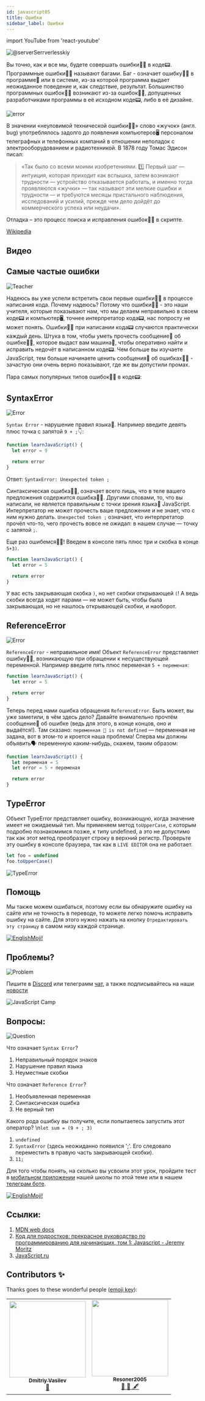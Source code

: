 ```yaml
---
id: javascript05
title: Ошибки
sidebar_label: Ошибки
---
```


import YouTube from 'react-youtube'

![@serverSerrverlesskiy](/img/javascript/headers/05.jpg)

Вы точно, как и все мы, будете совершать ошибки🙅‍♂️ в коде📟. Программные ошибки🙅‍♂️ называют багами. Баг - означает ошибку🙅‍♂️ в программе💾 или в системе, из-за которой программа выдает неожиданное поведение и, как следствие, результат. Большинство программных ошибок🙅‍♂️ возникают из-за ошибок🙅‍♂️, допущенных разработчиками программы в её исходном коде📟, либо в её дизайне.

![error](https://media.giphy.com/media/1VT3UNeWdijUSMpRL4/giphy.gif)

В значении «неуловимой технической ошибки🙅‍♂️» слово «жучок» (англ. bug) употреблялось задолго до появления компьютеров🖥️ персоналом телеграфных и телефонных компаний в отношении неполадок с электрооборудованием и радиотехникой. В 1878 году Томас Эдисон писал:

> «Так было со всеми моими изобретениями. 1️⃣ Первый шаг — интуиция, которая приходит как вспышка, затем возникают трудности — устройство отказывается работать, и именно тогда проявляются «жучки» — так называют эти мелкие ошибки и трудности — и требуются месяцы пристального наблюдения, исследований и усилий, прежде чем дело дойдёт до коммерческого успеха или неудачи».

Отладка – это процесс поиска и исправления ошибок🙅‍♂️ в скрипте.

[Wikipedia](https://ru.wikipedia.org/wiki/Программная_ошибка🙅‍♂️)

## Видео

<YouTube videoId="xJtVop2fAxg" />

## Самые частые ошибки

![Teacher](https://media.giphy.com/media/27c3zdaY6eeIAwp7Qi/giphy.gif)

Надеюсь вы уже успели встретить свои первые ошибки🙅‍♂️ в процессе написания кода. Почему надеюсь? Потому что ошибки🙅‍♂️ - это наши учителя, которые показывают нам, что мы делаем неправильно в своем коде📟 и компьютер🖥️, точнее интерпретатор кода📟, нас попросту не может понять. Ошибки🙅‍♂️ при написании кода📟 случаются практически каждый день. Штука в том, чтобы уметь прочесть сообщение💬 об ошибке🙅‍♂️, которое выдаст вам машина🚗, чтобы оперативно найти и исправить недочёт в написанном коде📟. Чем больше вы изучаете JavaScript, тем больше начинаете ценить сообщения💬 об ошибках🙅‍♂️ - зачастую они очень верно показывают, где же вы допустили промах.

Пара самых популярных типов ошибок🙅‍♂️ в коде📟:

## SyntaxError

![Error](https://media.giphy.com/media/TqiwHbFBaZ4ti/giphy.gif)

`Syntax Error` - нарушение правил языка👅. Например введите ​​​​​девять плюс точка с запятой `9 + ;`👇:

```jsx live
function learnJavaScript() {
  let error = 9

  return error
}
```

Ответ: `SyntaxError: Unexpected token ;`

Cинтаксическая ошибка🙅‍♂️, означает всего лишь, что в теле вашего предложения содержится ошибка🙅‍♂️. Другими словами, то, что вы написали, не является правильным с точки зрения языка👅 JavaScript. Интерпретатор не может прочесть ваше предложение и не знает, что с ним нужно делать. `Unexpected token ;` означает, что интерпретатор прочёл что-то, чего прочесть вовсе не ожидал: в нашем случае — точку с запятой `;`.

Еще раз ошибемся🙅‍♂️!
Введем в консоле пять плюс три и скобка в конце `5+3)`.

```jsx live
function learnJavaScript() {
  let error = 5

  return error
}
```

У вас есть закрывающая скобка `)`, но нет скобки открывающей `(`! А ведь скобки всегда ходят парами — не может быть, чтобы была закрывающая, но не нашлось открывающей скобки, и наоборот.

## ReferenceError

![Error](https://media.giphy.com/media/8L0Pky6C83SzkzU55a/giphy.gif)

`ReferenceError` - неправильное имя! Объект `ReferenceError` представляет ошибку🙅‍♂️, возникающую при обращении к несуществующей переменной. Например введите пять плюс переменая `5 + переменая`:

```jsx live
function learnJavaScript() {
  let error = 5

  return error
}
```

Теперь перед нами ошибка обращения `ReferenceError`. Быть может, вы уже заметили, в чём здесь дело? Давайте внимательно прочтём сообщение💬 об ошибке (ведь для этого, в конце концов, оно и выдаётся!). Там сказано: `переменная 🔔 is not defined` — переменная не задана, вот в этом-то и кроется наша проблема! Сперва мы должны объявить🗣️ переменную каким-нибудь, скажем, таким образом:

```jsx live
function learnJavaScript() {
  let переменая = 5
  let error = 5 + переменая

  return error
}
```

## TypeError

Объект TypeError представляет ошибку, возникающую, когда значение имеет не ожидаемый тип. Мы применяем метод `toUpperCase`, с которым подробно познакомимся позже, к типу undefined, а это не допустимо так как этот метод преобразует строку в верхний регистр. Проверьте эту ошибку в консоле браузера, так как в `LIVE EDITOR` она не работает.

```javascript
let foo = undefined
foo.toUpperCase()
```

![TypeError](/img/javascript/25.jpg)

## Помощь

Мы также можем ошибаться, поэтому если вы обнаружите ошибку на сайте или не точность в переводе, то можете легко помочь исправить ошибку на сайте. Для этого нужно нажать на кнопку `Отредактировать эту страницу` в самом низу каждой странице.

[![EnglishMoji!](/img/logo/englishmoji.png)](https://apps.apple.com/kz/app/englishmoji/id6450254885)

## Проблемы?

![Problem](https://media.giphy.com/media/xTiTnGeUsWOEwsGoG4/giphy.gif)

Пишите в [Discord](https://discord.gg/6GDAfXn) или телеграмм [чат](https://t.me/jscampapp), а также подписывайтесь на наши [новости](https://t.me/javascriptapp)

![JavaScript Camp](/img/bandlink.png)

## Вопросы:

![Question](https://media.giphy.com/media/l0HlRnAWXxn0MhKLK/giphy.gif)

Что означает `Syntax Error`?

1. Неправильный порядок знаков
2. Нарушение правил языка
3. Неуместные скобки

Что означает `Reference Error`?

1. Необъявленная переменная
2. Синтаксическая ошибка
3. Не верный тип

Какого рода ошибку вы получите, если попытаетесь запустить этот оператор? \n`let sum = (9 + ; 3)`

1. `undefined`
2. `SyntaxError` (здесь неожиданно появился ';'. Его следовало переместить в правую часть закрывающей скобки).
3. `11;`

Для того чтобы понять, на сколько вы усвоили этот урок, пройдите тест в [мобильном приложении](http://onelink.to/njhc95) нашей школы по этой теме или в нашем [телеграм боте](https://t.me/javascriptcamp_bot).

[![EnglishMoji!](/img/logo/englishmoji.png)](https://apps.apple.com/kz/app/englishmoji/id6450254885)


## Ссылки:

1. [MDN web docs](https://developer.mozilla.org/ru/docs/Web/JavaScript/Data_structures)
2. [Код для подростков: прекрасное руководство по программированию для начинающих, том 1: Javascript - Jeremy Moritz ](https://www.amazon.com/Code-Teens-Beginners-Programming-Javascript-ebook/dp/B07FCTLVPC)
3. [JavaScript.ru](https://learn.javascript.ru/types)

## Contributors ✨

Thanks goes to these wonderful people ([emoji key](https://allcontributors.org/docs/en/emoji-key)):

<table>
  <tr>
    <td align="center"><a href="https://fullstackserverless.github.io/"><img src="https://avatars0.githubusercontent.com/u/6774813?v=4?s=200" width="200px;" alt=""/><br /><sub><b>Dmitriy Vasilev</b></sub></a><br /> <a href="https://github.com/gHashTag/react-native-village/commits?author=gHashTag" title="Documentation">📖</a></td>
    <td align="center"><a href="https://github.com/Resoner2005"><img src="https://avatars1.githubusercontent.com/u/75675814?v=4?s=200" width="200px;" alt=""/><br /><sub><b>Resoner2005</b></sub></a><br /><a href="https://github.com/gHashTag/react-native-village/issues?q=author%3AResoner2005" title="Bug reports">🐛 🎨 🖋</a></td>
  </tr>
  
</table>

